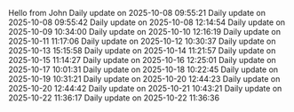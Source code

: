 ﻿Hello from John
Daily update on 2025-10-08 09:55:21
Daily update on 2025-10-08 09:55:42
Daily update on 2025-10-08 12:14:54
Daily update on 2025-10-09 10:34:00
Daily update on 2025-10-10 12:16:19
Daily update on 2025-10-11 11:17:06
Daily update on 2025-10-12 10:30:37
Daily update on 2025-10-13 15:15:58
Daily update on 2025-10-14 11:21:57
Daily update on 2025-10-15 11:14:27
Daily update on 2025-10-16 12:25:01
Daily update on 2025-10-17 10:01:31
Daily update on 2025-10-18 10:22:45
Daily update on 2025-10-19 10:31:21
Daily update on 2025-10-20 12:44:23
Daily update on 2025-10-20 12:44:42
Daily update on 2025-10-21 10:43:21
Daily update on 2025-10-22 11:36:17
Daily update on 2025-10-22 11:36:36
